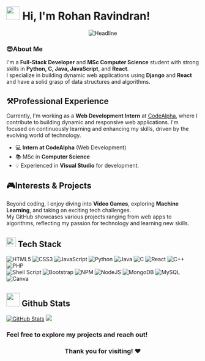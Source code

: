 # <h1 align="left"> <img src="https://media.giphy.com/media/hvRJCLFzcasrR4ia7z/giphy.gif" width="35"> Hi, I'm Rohan Ravindran!</h1>

<!----Tag line------>
<div align=center>
    <img src="https://readme-typing-svg.herokuapp.com?color=%236FDA44&size=32&center=true&vCenter=true&width=600&height=50&lines=Web+Developer;Computer+Science+Student;Open-Source+Enthusiast" alt="Headline">
</div>

### 😎About Me
I'm a **Full-Stack Developer** and **MSc Computer Science** student with strong skills in **Python, C, Java, JavaScript**, and **React**.<br/> I specialize in building dynamic web applications using **Django** and **React** and have a solid grasp of data structures and algorithms.

## ⚒Professional Experience
Currently, I'm working as a **Web Development Intern** at [CodeAlpha](https://www.codealpha.tech/), where I contribute to building dynamic and responsive web applications. I'm focused on continuously learning and enhancing my skills, driven by the evolving world of technology.

- 💻 **Intern at CodeAlpha** (Web Development)
- 📚 MSc in **Computer Science**
- 💡 Experienced in **Visual Studio** for development.

## 🎮Interests & Projects
Beyond coding, I enjoy diving into **Video Games**, exploring **Machine Learning**, and taking on exciting tech challenges.<br/> My GitHub showcases various projects ranging from web apps to algorithms, reflecting my passion for technology and learning new skills.

## <img src="https://media2.giphy.com/media/QssGEmpkyEOhBCb7e1/giphy.gif?cid=ecf05e47a0n3gi1bfqntqmob8g9aid1oyj2wr3ds3mg700bl&rid=giphy.gif" width ="25"><b>  Tech Stack</b> 
![HTML5](https://img.shields.io/badge/html5-%23E34F26.svg?style=for-the-badge&logo=html5&logoColor=white)
![CSS3](https://img.shields.io/badge/css3-%231572B6.svg?style=for-the-badge&logo=css3&logoColor=white)
![JavaScript](https://img.shields.io/badge/javascript-%23323330.svg?style=for-the-badge&logo=javascript&logoColor=%23F7DF1E)
![Python](https://img.shields.io/badge/python-3670A0?style=for-the-badge&logo=python&logoColor=ffdd54)
![Java](https://img.shields.io/badge/java-%23ED8B00.svg?style=for-the-badge&logo=openjdk&logoColor=white)
![C](https://img.shields.io/badge/c-%2300599C.svg?style=for-the-badge&logo=c&logoColor=white)
![React](https://img.shields.io/badge/react-%2320232a.svg?style=for-the-badge&logo=react&logoColor=%2361DAFB)
![C++](https://img.shields.io/badge/c++-%2300599C.svg?style=for-the-badge&logo=c%2B%2B&logoColor=white)
![PHP](https://img.shields.io/badge/php-%23777BB4.svg?style=for-the-badge&logo=php&logoColor=white)<br/>
![Shell Script](https://img.shields.io/badge/shell_script-%23121011.svg?style=for-the-badge&logo=gnu-bash&logoColor=white)
![Bootstrap](https://img.shields.io/badge/bootstrap-%23563D7C.svg?style=for-the-badge&logo=bootstrap&logoColor=white)
![NPM](https://img.shields.io/badge/NPM-%23000000.svg?style=for-the-badge&logo=npm&logoColor=white)
![NodeJS](https://img.shields.io/badge/node.js-6DA55F?style=for-the-badge&logo=node.js&logoColor=white)
![MongoDB](https://img.shields.io/badge/MongoDB-%234ea94b.svg?style=for-the-badge&logo=mongodb&logoColor=white)
![MySQL](https://img.shields.io/badge/mysql-%2300f.svg?style=for-the-badge&logo=mysql&logoColor=white)
![Canva](https://img.shields.io/badge/Canva-%2300C4CC.svg?style=for-the-badge&logo=Canva&logoColor=white)


## <img src="https://media.giphy.com/media/iY8CRBdQXODJSCERIr/giphy.gif" width="35"><b> Github Stats </b>

[![GitHub Stats](https://github-readme-stats.vercel.app/api?username=rohanravi2004&show_icons=true&theme=radical)](https://github.com/rohanravi2004)
![](https://github-profile-trophy.vercel.app/?username=xsol05&theme=radical&no-frame=false&no-bg=true&margin-w=4)<br/>
<h3 align="left"> Feel free to explore my projects and reach out! </h3>
<h3 align="center"> Thank you for visiting! ❤️ </h3>
